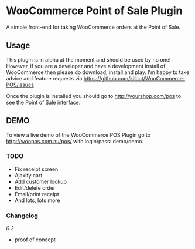 # WooCommerce Point of Sale Plugin

A simple front-end for taking WooCommerce orders at the Point of Sale.

## Usage

This plugin is in alpha at the moment and should be used by no one! However, if you are a developer and have a development install of WooCommerce then please do download, install and play. I'm happy to take advice and feature requests via https://github.com/kilbot/WooCommerce-POS/issues

Once the plugin is installed you should go to http://yourshop.com/pos to see the Point of Sale interface.

## DEMO

To view a live demo of the WooCommerce POS Plugin go to http://woopos.com.au/pos/ with login/pass: demo/demo.

### TODO

* Fix receipt screen
* Ajaxify cart
* Add customer lookup
* Edit/delete order
* Email/print receipt
* And lots, lots more

### Changelog

*0.2*

- proof of concept
